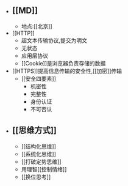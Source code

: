 - ## [[MD]]
    - 地点:[[北京]]
- [[HTTP]]
    - 超文本传输协议,提交为明文
    - 无状态
    - 应用层协议
    - [[Cookie]]是浏览器负责存储的数据	
- [[HTTPS]]提高信息传输的安全性,[[加密]]传输
    - [[安全四要素]]
        - 机密性
        - 完整性
        - 身份认证
        - 不可否认
- ## [[思维方式]]
    - [[结构化思维]]
    - [[系统化思维]]
    - [[打破定势思维]]
    - 用理智[[控制情绪]]
    - [[换位思考]]
